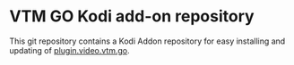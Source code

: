 # VTM GO Kodi add-on repository

This git repository contains a Kodi Addon repository for easy installing and updating of [plugin.video.vtm.go](https://github.com/michaelarnauts/plugin.video.vtm.go).